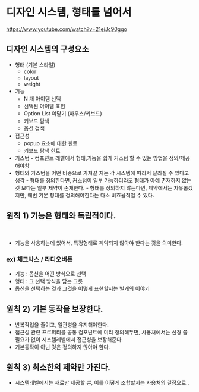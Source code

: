 # 디자인 시스템, 형태를 넘어서

https://www.youtube.com/watch?v=21eiJc90ggo

## 디자인 시스템의 구성요소

- 형태 (기본 스타일)
  - color
  - layout
  - weight
- 기능
  - N 개 아이템 선택
  - 선택된 아이템 표현
  - Option List 여닫기 (마우스/키보드)
  - 키보드 탐색
  - 옵션 검색
- 접근성
  - popup 요소에 대한 힌트
  - 키보드 탐색 힌트
- 커스텀 - 컴포넌트 레벨에서 형태,기능을 쉽게 커스텀 할 수 있는 방법을 정의/제공해야함
  ​
- 형태와 커스텀을 어떤 비중으로 가져갈 지는 각 시스템에 따라서 달라질 수 있다고 생각 - 형태를 정의한다면, 커스텀이 일부 가능하더라도 형태가 아예 존재하지 않는 것 보다는 일부 제약이 존재한다. - 형태를 정의하지 않는다면, 제약에서는 자유롭겠지만, 매번 기본 형태를 정의해야한다는 다소 비효율적일 수 있다.
  ​

## 원칙 1) 기능은 형태와 독립적이다.

​

- 기능을 사용하는데 있어서, 특정형태로 제약되지 않아야 한다는 것을 의미한다.
  ​

### ex) 체크박스 / 라디오버튼

- 기능 : 옵션을 어떤 방식으로 선택
- 형태 : 그 선택 방식을 담는 그릇
- 옵션을 선택하는 것과 그것을 어떻게 표현할지는 별개의 이야기
  ​

## 원칙 2) 기본 동작을 보장한다.

- 반복작업을 줄이고, 일관성을 유지해야한다.
- 접근성 관련 프로퍼티를 공통 컴포넌트에 미리 정의해두면, 사용처에서는 신경 쓸 필요가 없이 시스템레벨에서 접근성을 보장해준다.
- 기본동작이 아닌 것은 정의하지 않아야 한다.
  ​

## 원칙 3) 최소한의 제약만 가진다.

- 시스템레벨에서는 재료만 제공할 뿐, 이를 어떻게 조합할지는 사용처의 결정으로..
